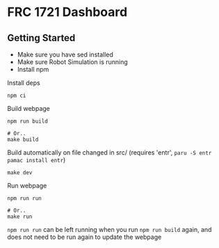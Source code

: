 # FRC 1721 Dashboard

## Getting Started

-   Make sure you have sed installed
-   Make sure Robot Simulation is running
-   Install npm

Install deps

```shell
npm ci
```

Build webpage

```shell
npm run build

# Or..
make build
```

Build automatically on file changed in src/ (requires 'entr', `paru -S entr` `pamac install entr`)

```
make dev
```

Run webpage

```shell
npm run run

# Or..
make run
```

`npm run run` can be left running when you run `npm run build` again, and does not need to be run again to update the webpage
